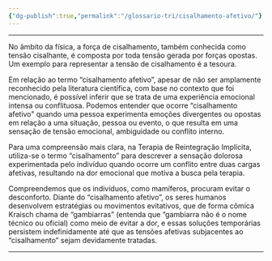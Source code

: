 ```yaml
---
{"dg-publish":true,"permalink":"/glossario-tri/cisalhamento-afetivo/"}
---
```


---
No âmbito da física, a força de cisalhamento, também conhecida como tensão cisalhante, é composta por toda tensão gerada por forças opostas. Um exemplo para representar a tensão de cisalhamento é a tesoura.

Em relação ao termo “cisalhamento afetivo”, apesar de não ser amplamente reconhecido pela literatura científica, com base no contexto que foi mencionado, é possível inferir que se trata de uma experiência emocional intensa ou conflituosa. Podemos entender que ocorre “cisalhamento afetivo" quando uma pessoa experimenta emoções divergentes ou opostas em relação a uma situação, pessoa ou evento, o que resulta em uma sensação de tensão emocional, ambiguidade ou conflito interno. 

Para uma compreensão mais clara, na Terapia de Reintegração Implícita, utiliza-se o termo “cisalhamento” para descrever a sensação dolorosa experimentada pelo indivíduo quando ocorre um conflito entre duas cargas afetivas, resultando na dor emocional que motiva a busca pela terapia. 

Compreendemos que os indivíduos, como mamíferos, procuram evitar o desconforto. Diante do “cisalhamento afetivo”, os seres humanos desenvolvem estratégias ou movimentos evitativos, que de forma cômica Kraisch chama de “gambiarras” (entenda que “gambiarra não é o nome técnico ou oficial) como meio de evitar a dor, e essas soluções temporárias persistem indefinidamente até que as tensões afetivas subjacentes ao “cisalhamento” sejam devidamente tratadas.


----



